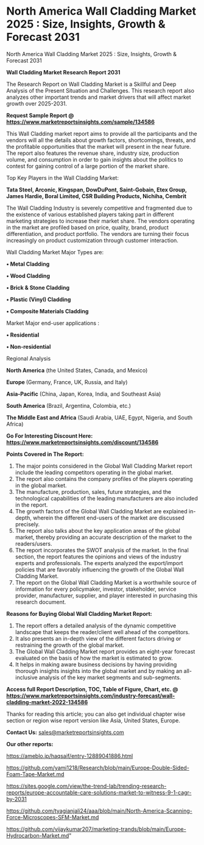 # North America Wall Cladding Market 2025 : Size, Insights, Growth & Forecast 2031
North America Wall Cladding Market 2025 : Size, Insights, Growth & Forecast 2031

<strong>Wall Cladding Market Research Report 2031</strong>

The Research Report on Wall Cladding Market is a Skillful and Deep Analysis of the Present Situation and Challenges. This research report also analyzes other important trends and market drivers that will affect market growth over 2025-2031.

<strong>Request Sample Report @ <a href=https://www.marketreportsinsights.com/sample/134586>https://www.marketreportsinsights.com/sample/134586</a></strong>

This Wall Cladding market report aims to provide all the participants and the vendors will all the details about growth factors, shortcomings, threats, and the profitable opportunities that the market will present in the near future. The report also features the revenue share, industry size, production volume, and consumption in order to gain insights about the politics to contest for gaining control of a large portion of the market share.

Top Key Players in the Wall Cladding Market:

<strong>Tata Steel, Arconic, Kingspan, DowDuPont, Saint-Gobain, Etex Group, James Hardie, Boral Limited, CSR Building Products, Nichiha, Cembrit</strong>

The Wall Cladding Industry is severely competitive and fragmented due to the existence of various established players taking part in different marketing strategies to increase their market share. The vendors operating in the market are profiled based on price, quality, brand, product differentiation, and product portfolio. The vendors are turning their focus increasingly on product customization through customer interaction.

Wall Cladding Market Major Types are:

<strong>• Metal Cladding

• Wood Cladding

• Brick & Stone Cladding

• Plastic (Vinyl) Cladding

• Composite Materials Cladding</strong>

Market Major end-user applications :

<strong>• Residential

• Non-residential</strong>

Regional Analysis

</u><strong><b>North America</b></strong> (the United States, Canada, and Mexico)

<strong><b>Europe </b></strong>(Germany, France, UK, Russia, and Italy)

<strong><b>Asia-Pacific</b></strong> (China, Japan, Korea, India, and Southeast Asia)

<strong><b>South America</b></strong> (Brazil, Argentina, Colombia, etc.)

<strong><b>The Middle East and Africa</b></strong> (Saudi Arabia, UAE, Egypt, Nigeria, and South Africa)

<strong>Go For Interesting Discount Here: <a href=https://www.marketreportsinsights.com/discount/134586>https://www.marketreportsinsights.com/discount/134586</a></strong>

<strong>Points Covered in The Report:</strong>
<ol>
  <li>The major points considered in the Global Wall Cladding Market report include the leading competitors operating in the global market.</li>
  <li>The report also contains the company profiles of the players operating in the global market.</li>
  <li>The manufacture, production, sales, future strategies, and the technological capabilities of the leading manufacturers are also included in the report.</li>
  <li>The growth factors of the Global Wall Cladding Market are explained in-depth, wherein the different end-users of the market are discussed precisely.</li>
  <li>The report also talks about the key application areas of the global market, thereby providing an accurate description of the market to the readers/users.</li>
  <li>The report incorporates the SWOT analysis of the market. In the final section, the report features the opinions and views of the industry experts and professionals. The experts analyzed the export/import policies that are favorably influencing the growth of the Global Wall Cladding Market.</li>
  <li>The report on the Global Wall Cladding Market is a worthwhile source of information for every policymaker, investor, stakeholder, service provider, manufacturer, supplier, and player interested in purchasing this research document.</li>
</ol>
<strong>Reasons for Buying Global Wall Cladding Market Report:</strong>

<ol>
  <li>The report offers a detailed analysis of the dynamic competitive landscape that keeps the reader/client well ahead of the competitors.</li>
  <li>It also presents an in-depth view of the different factors driving or restraining the growth of the global market.</li>
  <li>The Global Wall Cladding Market report provides an eight-year forecast evaluated on the basis of how the market is estimated to grow.</li>
  <li>It helps in making aware business decisions by having providing thorough insights insights into the global market and by making an all-inclusive analysis of the key market segments and sub-segments.</li>
</ol>
<strong>Access full Report Description, TOC, Table of Figure, Chart, etc. @ <a href=https://www.marketreportsinsights.com/industry-forecast/wall-cladding-market-2022-134586>https://www.marketreportsinsights.com/industry-forecast/wall-cladding-market-2022-134586</a></strong>


Thanks for reading this article; you can also get individual chapter wise section or region wise report version like Asia, United States, Europe.

<strong>Contact Us:</strong>
sales@marketreportsinsights.com

<strong>Our other reports:</strong>

<a href=https://ameblo.jp/haqsaif/entry-12889041886.html>https://ameblo.jp/haqsaif/entry-12889041886.html</a>

<a href=https://github.com/yami1218/Research/blob/main/Europe-Double-Sided-Foam-Tape-Market.md>https://github.com/yami1218/Research/blob/main/Europe-Double-Sided-Foam-Tape-Market.md</a>

<a href=https://sites.google.com/view/the-trend-lab/trending-research-reports/europe-accountable-care-solutions-market-to-witness-9-1-cagr-by-2031>https://sites.google.com/view/the-trend-lab/trending-research-reports/europe-accountable-care-solutions-market-to-witness-9-1-cagr-by-2031</a>

<a href=https://github.com/tyagianjali24/aaa/blob/main/North-America-Scanning-Force-Microscopes-SFM-Market.md>https://github.com/tyagianjali24/aaa/blob/main/North-America-Scanning-Force-Microscopes-SFM-Market.md</a>

<a href=https://github.com/vijaykumar207/marketing-trands/blob/main/Europe-Hydrocarbon-Market.md>https://github.com/vijaykumar207/marketing-trands/blob/main/Europe-Hydrocarbon-Market.md</a>"
